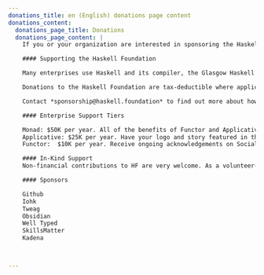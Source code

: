 ```yaml
---
donations_title: en (English) donations page content
donations_content:
  donations_page_title: Donations
  donations_page_content: |
    If you or your organization are interested in sponsoring the Haskell Foundation please contact us at *sponsorship@haskell.foundation* to start the conversation. 

    #### Supporting the Haskell Foundation

    Many enterprises use Haskell and its compiler, the Glasgow Haskell Compiler (GHC), for free. In the spirit of open source, the Haskell Foundation provides an opportunity for those enterprises to give back to the community and toolchain from which they benefit. Maintaining and developing reliable toolchains take a huge amount of nitty-gritty engineering work.

    Donations to the Haskell Foundation are tax-deductible where applicable, and are used to sponsor our open source initiatives that ensure that research and development continues at the same world-class pace for years to come.

    Contact *sponsorship@haskell.foundation* to find out more about how you can support Haskell and the Haskell Foundation.

    #### Enterprise Support Tiers

    Monad: $50K per year. All of the benefits of Functor and Applicative memberships, with the addition of a full interview for the **Haskell Foundation** blog, as well as having your logo prominently displayed on the HF website.
    Applicative: $25K per year. Have your logo and story featured in the Supporter Spotlight on the website and newsletter, a medium-sized logo displayed on the HF website, and receive ongoing recognition on our social media pages.
    Functor:  $10K per year. Receive ongoing acknowledgements on Social Media channels, and have a small logo displayed on the HF website.

    #### In-Kind Support
    Non-financial contributions to HF are very welcome. As a volunteer-based organization, the Haskell Foundation needs volunteers who can work on software, documentation, promotion, and other tasks to support the HF affiliated projects and the Haskell community. Individuals who contribute their own time or on behalf of their company are the backbone of our organization. Please reach out to us at contact@haskell.foundation to learn more about how you can volunteer.

    #### Sponsors

    Github
    Iohk
    Tweag
    Obsidian
    Well Typed
    SkillsMatter
    Kadena



---    
```

